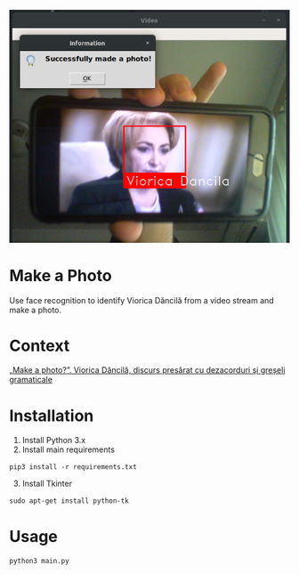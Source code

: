 ![](https://github.com/paubric/python-make-a-photo/blob/master/demo.png)
# Make a Photo
Use face recognition to identify Viorica Dăncilă from a video stream and make a photo.
# Context
[„Make a photo?”. Viorica Dăncilă, discurs presărat cu dezacorduri şi greșeli gramaticale](https://www.digi24.ro/stiri/actualitate/video-make-a-photo-viorica-dancila-discurs-presarat-cu-dezacorduri-si-greseli-gramaticale-931452)
# Installation
1. Install Python 3.x
2. Install main requirements
```
pip3 install -r requirements.txt
```
3. Install Tkinter
```
sudo apt-get install python-tk
```
# Usage
```
python3 main.py
```
